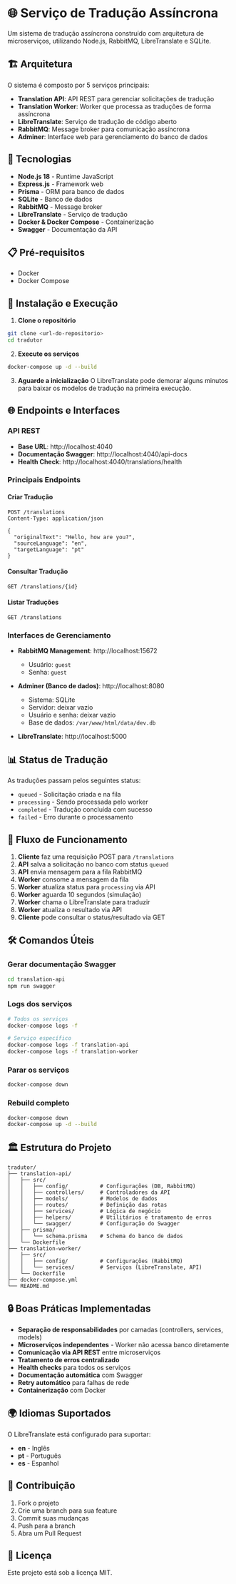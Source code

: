 # 🌐 Serviço de Tradução Assíncrona

Um sistema de tradução assíncrona construído com arquitetura de microserviços, utilizando Node.js, RabbitMQ, LibreTranslate e SQLite.

## 🏗️ Arquitetura

O sistema é composto por 5 serviços principais:

- **Translation API**: API REST para gerenciar solicitações de tradução
- **Translation Worker**: Worker que processa as traduções de forma assíncrona
- **LibreTranslate**: Serviço de tradução de código aberto
- **RabbitMQ**: Message broker para comunicação assíncrona
- **Adminer**: Interface web para gerenciamento do banco de dados

## 🚀 Tecnologias

- **Node.js 18** - Runtime JavaScript
- **Express.js** - Framework web
- **Prisma** - ORM para banco de dados
- **SQLite** - Banco de dados
- **RabbitMQ** - Message broker
- **LibreTranslate** - Serviço de tradução
- **Docker & Docker Compose** - Containerização
- **Swagger** - Documentação da API

## 📋 Pré-requisitos

- Docker
- Docker Compose

## 🔧 Instalação e Execução

1. **Clone o repositório**
```bash
git clone <url-do-repositorio>
cd tradutor
```

2. **Execute os serviços**
```bash
docker-compose up -d --build
```

3. **Aguarde a inicialização**
O LibreTranslate pode demorar alguns minutos para baixar os modelos de tradução na primeira execução.

## 🌐 Endpoints e Interfaces

### API REST
- **Base URL**: http://localhost:4040
- **Documentação Swagger**: http://localhost:4040/api-docs
- **Health Check**: http://localhost:4040/translations/health

### Principais Endpoints

#### Criar Tradução
```http
POST /translations
Content-Type: application/json

{
  "originalText": "Hello, how are you?",
  "sourceLanguage": "en",
  "targetLanguage": "pt"
}
```

#### Consultar Tradução
```http
GET /translations/{id}
```

#### Listar Traduções
```http
GET /translations
```

### Interfaces de Gerenciamento

- **RabbitMQ Management**: http://localhost:15672
  - Usuário: `guest`
  - Senha: `guest`

- **Adminer (Banco de dados)**: http://localhost:8080
  - Sistema: SQLite
  - Servidor: deixar vazio
  - Usuário e senha: deixar vazio
  - Base de dados: `/var/www/html/data/dev.db`
  

- **LibreTranslate**: http://localhost:5000

## 📊 Status de Tradução

As traduções passam pelos seguintes status:

- `queued` - Solicitação criada e na fila
- `processing` - Sendo processada pelo worker
- `completed` - Tradução concluída com sucesso
- `failed` - Erro durante o processamento

## 🔄 Fluxo de Funcionamento

1. **Cliente** faz uma requisição POST para `/translations`
2. **API** salva a solicitação no banco com status `queued`
3. **API** envia mensagem para a fila RabbitMQ
4. **Worker** consome a mensagem da fila
5. **Worker** atualiza status para `processing` via API
6. **Worker** aguarda 10 segundos (simulação)
7. **Worker** chama o LibreTranslate para traduzir
8. **Worker** atualiza o resultado via API
9. **Cliente** pode consultar o status/resultado via GET

## 🛠️ Comandos Úteis

### Gerar documentação Swagger
```bash
cd translation-api
npm run swagger
```

### Logs dos serviços
```bash
# Todos os serviços
docker-compose logs -f

# Serviço específico
docker-compose logs -f translation-api
docker-compose logs -f translation-worker
```

### Parar os serviços
```bash
docker-compose down
```

### Rebuild completo
```bash
docker-compose down
docker-compose up -d --build
```

## 🏛️ Estrutura do Projeto

```
tradutor/
├── translation-api/
│   ├── src/
│   │   ├── config/          # Configurações (DB, RabbitMQ)
│   │   ├── controllers/     # Controladores da API
│   │   ├── models/          # Modelos de dados
│   │   ├── routes/          # Definição das rotas
│   │   ├── services/        # Lógica de negócio
│   │   ├── helpers/         # Utilitários e tratamento de erros
│   │   └── swagger/         # Configuração do Swagger
│   ├── prisma/
│   │   └── schema.prisma    # Schema do banco de dados
│   └── Dockerfile
├── translation-worker/
│   ├── src/
│   │   ├── config/          # Configurações (RabbitMQ)
│   │   └── services/        # Serviços (LibreTranslate, API)
│   └── Dockerfile
├── docker-compose.yml
└── README.md
```

## 🔒 Boas Práticas Implementadas

- **Separação de responsabilidades** por camadas (controllers, services, models)
- **Microserviços independentes** - Worker não acessa banco diretamente
- **Comunicação via API REST** entre microserviços
- **Tratamento de erros centralizado**
- **Health checks** para todos os serviços
- **Documentação automática** com Swagger
- **Retry automático** para falhas de rede
- **Containerização** com Docker

## 🌍 Idiomas Suportados

O LibreTranslate está configurado para suportar:
- **en** - Inglês
- **pt** - Português
- **es** - Espanhol

## 🤝 Contribuição

1. Fork o projeto
2. Crie uma branch para sua feature
3. Commit suas mudanças
4. Push para a branch
5. Abra um Pull Request

## 📄 Licença

Este projeto está sob a licença MIT.